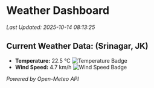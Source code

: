 
# Weather Dashboard

_Last Updated: 2025-10-14 08:13:25_

## Current Weather Data: (Srinagar, JK)
- **Temperature:** 22.5 °C ![Temperature Badge](https://img.shields.io/badge/Temperature-Medium%20Temp-green)
- **Wind Speed:** 4.7 km/h ![Wind Speed Badge](https://img.shields.io/badge/Wind%20Speed-Light%20Wind-blue)

*Powered by Open-Meteo API*
